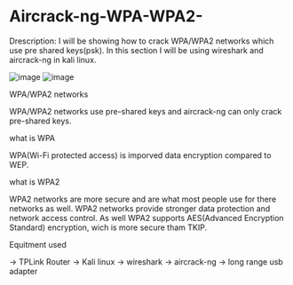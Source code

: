 # Aircrack-ng-WPA-WPA2-
Drescription: I will be showing how to crack WPA/WPA2 networks which use pre shared keys(psk).
In this section I will be using wireshark and aircrack-ng in kali linux. 




![image](https://github.com/user-attachments/assets/3aef9eab-d75d-47b6-84fa-d924df7bfc61)             ![image](https://github.com/user-attachments/assets/814724d9-641c-4470-9030-3d86f6c5de8f)






WPA/WPA2 networks




WPA/WPA2 networks use pre-shared keys and aircrack-ng can only crack
pre-shared keys. 



what is WPA 


WPA(Wi-Fi protected access) is imporved data encryption compared to WEP.



what is WPA2



WPA2 networks are more secure and are what most people use for there networks as well. WPA2 networks provide stronger data protection and network access control. As well WPA2 supports AES(Advanced Encryption Standard) encryption, wich is more secure tham TKIP.



Equitment used

-> TPLink Router
-> Kali linux
-> wireshark
-> aircrack-ng
-> long range usb adapter




































